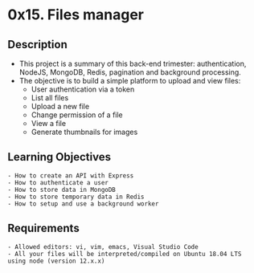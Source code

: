 # 0x15. Files manager

## Description
* This project is a summary of this back-end trimester: authentication, NodeJS, MongoDB, Redis, pagination and background processing.
* The objective is to build a simple platform to upload and view files:
	- User authentication via a token
	- List all files
	- Upload a new file
	- Change permission of a file
	- View a file
	- Generate thumbnails for images

## Learning Objectives
	- How to create an API with Express
	- How to authenticate a user
	- How to store data in MongoDB
	- How to store temporary data in Redis
	- How to setup and use a background worker

## Requirements
	- Allowed editors: vi, vim, emacs, Visual Studio Code
	- All your files will be interpreted/compiled on Ubuntu 18.04 LTS using node (version 12.x.x)
